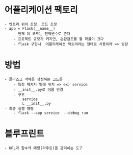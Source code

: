 # 어플리케이션 팩토리
    - 엔트리 위치 조정, 코드 조정
    - app = Flask(__name__)
        - 현재 이 코드는 전역변수로 존재
        - 프로젝트 규모가 커지면, 순환참조를 할 확률이 크다
        - flask 구현시  어플리케이션 팩토리라는 형태로 사용하라 => 권장

#  방법
    - 플라스크 객체를 생성하는 코드를
        - 특정 패키지 밑에 위치 => ex) service
        - __init__.py로 이름 변경
        - 구조
            service
            L __init__.py
    - 최종 실행 명령
        - flask --app service  --debug run

# 블루프린트
    - URL과 함수의 매핑(라우트)을 관리하는 도구